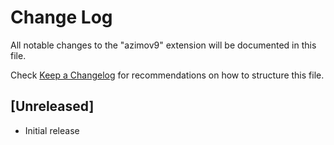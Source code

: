 # Change Log

All notable changes to the "azimov9" extension will be documented in this file.

Check [Keep a Changelog](http://keepachangelog.com/) for recommendations on how to structure this file.

## [Unreleased]

- Initial release
